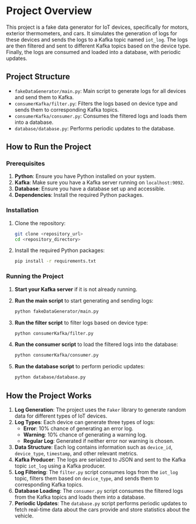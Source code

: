 # Project Overview

This project is a fake data generator for IoT devices, specifically for motors, exterior thermometers, and cars. It simulates the generation of logs for these devices and sends the logs to a Kafka topic named `iot_log`. The logs are then filtered and sent to different Kafka topics based on the device type. Finally, the logs are consumed and loaded into a database, with periodic updates.

## Project Structure

- `fakeDataGenerator/main.py`: Main script to generate logs for all devices and send them to Kafka.
- `consumerKafka/filter.py`: Filters the logs based on device type and sends them to corresponding Kafka topics.
- `consumerKafka/consumer.py`: Consumes the filtered logs and loads them into a database.
- `database/database.py`: Performs periodic updates to the database.

## How to Run the Project

### Prerequisites

1. **Python**: Ensure you have Python installed on your system.
2. **Kafka**: Make sure you have a Kafka server running on `localhost:9092`.
3. **Database**: Ensure you have a database set up and accessible.
4. **Dependencies**: Install the required Python packages.

### Installation

1. Clone the repository:
    ```sh
    git clone <repository_url>
    cd <repository_directory>
    ```

2. Install the required Python packages:
    ```sh
    pip install -r requirements.txt
    ```

### Running the Project

1. **Start your Kafka server** if it is not already running.

2. **Run the main script** to start generating and sending logs:
    ```sh
    python fakeDataGenerator/main.py
    ```

3. **Run the filter script** to filter logs based on device type:
    ```sh
    python consumerKafka/filter.py
    ```

4. **Run the consumer script** to load the filtered logs into the database:
    ```sh
    python consumerKafka/consumer.py
    ```

5. **Run the database script** to perform periodic updates:
    ```sh
    python database/database.py
    ```

## How the Project Works

1. **Log Generation**: The project uses the `Faker` library to generate random data for different types of IoT devices.
2. **Log Types**: Each device can generate three types of logs:
    - **Error**: 10% chance of generating an error log.
    - **Warning**: 10% chance of generating a warning log.
    - **Regular Log**: Generated if neither error nor warning is chosen.
3. **Data Structure**: Each log contains information such as `device_id`, `device_type`, `timestamp`, and other relevant metrics.
4. **Kafka Producer**: The logs are serialized to JSON and sent to the Kafka topic `iot_log` using a Kafka producer.
5. **Log Filtering**: The `filter.py` script consumes logs from the `iot_log` topic, filters them based on `device_type`, and sends them to corresponding Kafka topics.
6. **Database Loading**: The `consumer.py` script consumes the filtered logs from the Kafka topics and loads them into a database.
7. **Periodic Updates**: The `database.py` script performs periodic updates to fetch real-time data about the cars provide and store statistics about the vehicle.